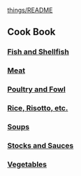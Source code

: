 [things/README](https://github.com/vmsmith/things/blob/master/README.md)

## Cook Book  

### [Fish and Shellfish](https://github.com/vmsmith/CookBook/blob/master/fish_shellfish.md)

### [Meat](https://github.com/vmsmith/CookBook/blob/master/meat.md)  

### [Poultry and Fowl](https://github.com/vmsmith/CookBook/blob/master/poultry_fowl.md)

### [Rice, Risotto, etc.](https://github.com/vmsmith/CookBook/blob/master/rice_risotto.md)

### [Soups](https://github.com/vmsmith/CookBook/blob/master/soups.md)  

### [Stocks and Sauces](https://github.com/vmsmith/CookBook/blob/master/stocks_sauces.md)  

### [Vegetables](https://github.com/vmsmith/CookBook/blob/master/vegetables.md)
